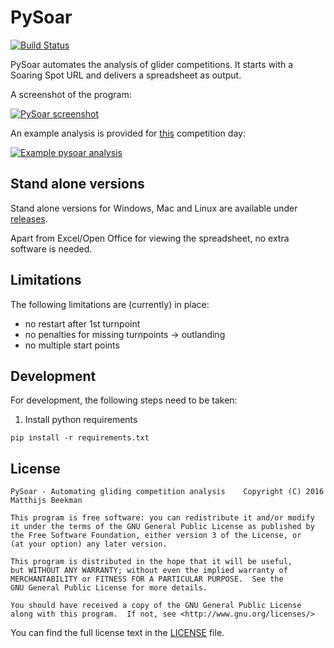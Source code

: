 # PySoar
[![Build Status](https://travis-ci.org/GliderGeek/PySoar.svg?branch=master)](https://travis-ci.org/GliderGeek/PySoar)

PySoar automates the analysis of glider competitions. It starts with a Soaring Spot URL and delivers a spreadsheet as output.

A screenshot of the program:

[![PySoar screenshot](https://github.com/glidergeek/pysoar/raw/master/images/pysoar_screenshot_thumbnail.jpg)](https://github.com/glidergeek/pysoar/raw/master/images/pysoar_screenshot.png)

An example analysis is provided for [this](http://www.soaringspot.com/en/sallandse-tweedaagse-2014/results/club/task-1-on-2014-06-21/daily) competition day:

[![Example pysoar analysis](https://github.com/glidergeek/pysoar/raw/master/images/excel_logo.jpg)](https://github.com/glidergeek/pysoar/raw/master/example_analysis.xls)


## Stand alone versions
Stand alone versions for Windows, Mac and Linux are available under [releases](https://github.com/GliderGeek/PySoar/releases).

Apart from Excel/Open Office for viewing the spreadsheet, no extra software is needed.

## Limitations
The following limitations are (currently) in place:

- no restart after 1st turnpoint
- no penalties for missing turnpoints -> outlanding
- no multiple start points


## Development
For development, the following steps need to be taken:

1. Install python requirements

```
pip install -r requirements.txt
```

## License

	PySoar - Automating gliding competition analysis	Copyright (C) 2016  Matthijs Beekman

    This program is free software: you can redistribute it and/or modify
    it under the terms of the GNU General Public License as published by
    the Free Software Foundation, either version 3 of the License, or
    (at your option) any later version.

    This program is distributed in the hope that it will be useful,
    but WITHOUT ANY WARRANTY; without even the implied warranty of
    MERCHANTABILITY or FITNESS FOR A PARTICULAR PURPOSE.  See the
    GNU General Public License for more details.

    You should have received a copy of the GNU General Public License
    along with this program.  If not, see <http://www.gnu.org/licenses/>


You can find the full license text in the [LICENSE](LICENSE) file.
